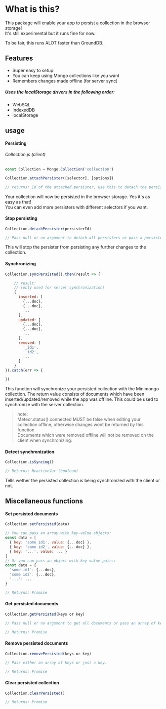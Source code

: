 # What is this?
This package will enable your app to persist a collection in the browser storage!  
It's still experimental but it runs fine for now.

To be fair, this runs ALOT faster than GroundDB.
## Features
- Super easy to setup
- You can keep using Mongo collections like you want
- Remembers changes made offline (for server sync)
##### Uses the localStorage drivers in the following order:
- WebSQL
- IndexedDB
- localStorage
## usage
#### Persisting
###### *Collection.js (client)*
```js
const Collection = Mongo.Collection('collection')

Collection.attachPersister([selector], [options])

// returns: Id of the attached persister, use this to detach the persister.
```
Your collection will now be persisted in the browser storage. Yes it's as easy as that!  
You can even add more persisters with different selectors if you want.
#### Stop persisting
```js
Collection.detachPersister(persisterId)

// Pass null or no argument to detach all persisters or pass a persister's id to detach that specific persister.
```
This will stop the persister from persisting any further changes to the collection.
#### Synchronizing
```js
Collection.syncPersisted().then(result => {

    // result:
    // (only used for server synchronization)
    {
      inserted: [
        {...doc},
        {...doc},
        ...
      ],
      updated: [
        {...doc},
        {...doc},
        ...
      ],
      removed: [
        '_id1',
        '_id2',
        ...
      ]
    }
}).catch(err => {

})
```
This function will synchronize your persisted collection with the Minimongo collection.
The return value consists of documents which have been inserted/updated/removed while the app was offline. This could be used to synchronize with the server collection.
> note:  
Meteor.status().connected MUST be false when editing your collection offline, otherwise changes wont be returned by this function.  
Documents which were removed offline will not be removed on the client when synchronizing.
#### Detect synchronization
```js
Collection.isSyncing()

// Returns: ReactiveVar (boolean)
```
Tells wether the persisted collection is being synchronized with the client or not.
## Miscellaneous functions
#### Set persisted documents
```js
Collection.setPersisted(data)

// You can pass an array with key-value objects:
const data = [
  { key: 'some id1', value: {...doc} },
  { key: 'some id2', value: {...doc} },
  { key: '...', value: ... }
]
// Or you can pass an object with key-value pairs:
const data = {
  'some id1': {...doc},
  'some id2': {...doc},
  '...': ...
}

// Returns: Promise
```
#### Get persisted documents
```js
Collection.getPersisted(keys or key)

// Pass null or no argument to get all documents or pass an array of keys or just a key.

// Returns: Promise
```
#### Remove persisted documents
```js
Collection.removePersisted(keys or key)

// Pass either an array of keys or just a key.

// Returns: Promise
```
#### Clear persisted collection
```js
Collection.clearPersisted()

// Returns: Promise
```
